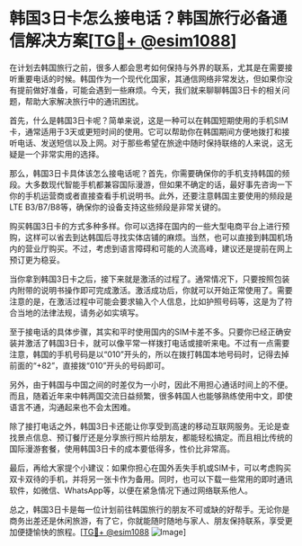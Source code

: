 # 韩国3日卡怎么接电话？韩国旅行必备通信解决方案[[TG💪+ @esim1088](https://t.me/s/esim1088)]

在计划去韩国旅行之前，很多人都会思考如何保持与外界的联系，尤其是在需要接听重要电话的时候。韩国作为一个现代化国家，其通信网络非常发达，但如果你没有提前做好准备，可能会遇到一些麻烦。今天，我们就来聊聊韩国3日卡的相关问题，帮助大家解决旅行中的通讯困扰。

首先，什么是韩国3日卡呢？简单来说，这是一种可以在韩国短期使用的手机SIM卡，通常适用于3天或更短时间的使用。它可以帮助你在韩国期间方便地拨打和接听电话、发送短信以及上网。对于那些希望在旅途中随时保持联络的人来说，这无疑是一个非常实用的选择。

那么，韩国3日卡具体该怎么接电话呢？首先，你需要确保你的手机支持韩国的频段。大多数现代智能手机都兼容国际漫游，但如果不确定的话，最好事先咨询一下你的手机运营商或者直接查看手机说明书。此外，还要注意韩国主要使用的频段是LTE B3/B7/B8等，确保你的设备支持这些频段是非常关键的。

购买韩国3日卡的方式多种多样。你可以选择在国内的一些大型电商平台上进行预购，这样可以省去到达韩国后寻找实体店铺的麻烦。当然，也可以直接到韩国机场内的营业厅购买。不过，考虑到语言障碍和可能的人流高峰，建议还是提前在网上预订更为稳妥。

当你拿到韩国3日卡之后，接下来就是激活的过程了。通常情况下，只要按照包装内附带的说明书操作即可完成激活。激活成功后，你就可以开始正常使用了。需要注意的是，在激活过程中可能会要求输入个人信息，比如护照号码等，这是为了符合当地的法律法规，请务必如实填写。

至于接电话的具体步骤，其实和平时使用国内的SIM卡差不多。只要你已经正确安装并激活了韩国3日卡，就可以像平常一样拨打电话或接听来电。不过有一点需要注意，韩国的手机号码是以“010”开头的，所以在拨打韩国本地号码时，记得去掉前面的“+82”，直接拨“010”开头的号码即可。

另外，由于韩国与中国之间的时差仅为一小时，因此不用担心通话时间上的不便。而且，随着近年来中韩两国交流日益频繁，很多韩国人也能够熟练使用中文，即使语言不通，沟通起来也不会太困难。

除了接打电话之外，韩国3日卡还能让你享受到高速的移动互联网服务。无论是查找景点信息、预订餐厅还是分享旅行照片给朋友，都能轻松搞定。而且相比传统的国际漫游套餐，使用韩国3日卡的成本要低得多，性价比非常高。

最后，再给大家提个小建议：如果你担心在国外丢失手机或SIM卡，可以考虑购买双卡双待的手机，并将另一张卡作为备用。同时，也可以下载一些常用的即时通讯软件，如微信、WhatsApp等，以便在紧急情况下通过网络联系他人。

总之，韩国3日卡是每一位计划前往韩国旅行的朋友不可或缺的好帮手。无论你是商务出差还是休闲旅游，有了它，你就能随时随地与家人、朋友保持联系，享受更加便捷愉快的旅程。[[TG💪+ @esim1088](https://t.me/s/esim1088) ![Image](https://i.postimg.cc/4NQfJmqS/Snipaste-2025-05-13-00-14-12.png)]